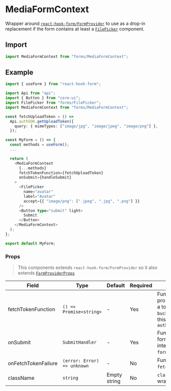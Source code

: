 # MediaFormContext

Wrapper around [`react-hook-form/FormProvider`](https://react-hook-form.com/api/formprovider/)
to use as a drop-in replacement if the form contains at least a [`FilePicker`](/packages/browser/forms/FilePicker/README.md)
component.

## Import

```ts
import MediaFormContext from "forms/MediaFormContext";
```

## Example

```ts
import { useForm } from "react-hook-form";

import Api from "api";
import { Button } from "core-ui";
import FilePicker from "forms/FilePicker";
import MediaFormContext from "forms/MediaFormContext";

const fetchUploadToken = () =>
  Api.authSDK.getUploadToken({
    query: { mimeTypes: ["image/jpg", "image/jpeg", "image/png"] },
  });

const MyForm = () => {
  const methods = useForm();
  ...

  return (
    <MediaFormContext
      {...methods}
      fetchTokenFunction={fetchUploadToken}
      onSubmit={handleSubmit}
    >
      <FilePicker
        name="avatar"
        label="Avatar"
        accept={{ "image/png": [".jpeg", ".jpg", ".png"] }}
      />
      <Button type="submit" light>
        Submit
      </Button>
    </MediaFormContext>
  );
};

export default MyForm;
```

### Props

> This components extends `react-hook-form/FormProvider` so it also extends
> [`FormProviderProps`](https://github.com/react-hook-form/react-hook-form/blob/master/src/types/form.ts#LL833C31-L839C31)

| Field               | Type                        | Default      | Required | Description                                                                                                                                       |
| ------------------- | --------------------------- | ------------ | -------- | ------------------------------------------------------------------------------------------------------------------------------------------------- |
| fetchTokenFunction  | `() => Promise<string>`     | -            | Yes      | Function that returns a promise that resolves with a token accepted by the `bucket` service. Usually this is going to be `authSDK.getUploadToken` |
| onSubmit            | `SubmitHandler`             | -            | Yes      | Function executed on form submission. This is internally wrapped with `formMethods.handleSubmit`.                                                 |
| onFetchTokenFailure | `(error: Error) => unknown` | -            | No       | Function executed if `fetchTokenFunction` fails.                                                                                                  |
| className           | `string`                    | Empty string | No       | `className` for the wrapping `form` tag                                                                                                           |
